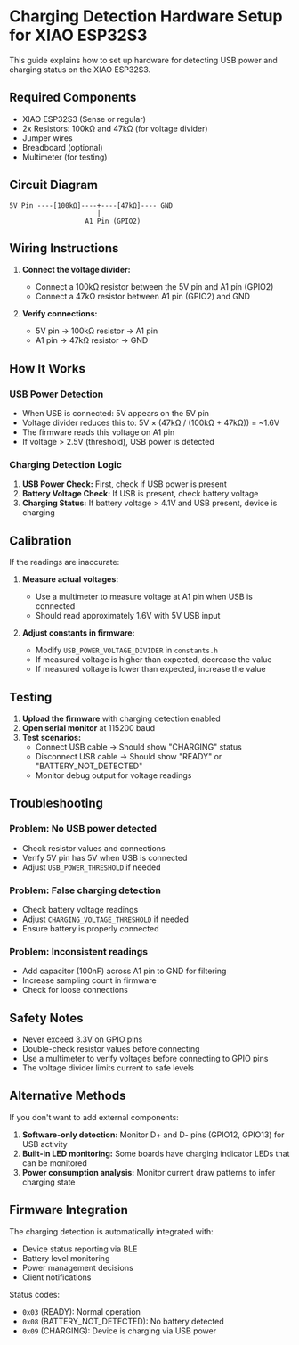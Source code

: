 # Charging Detection Hardware Setup for XIAO ESP32S3

This guide explains how to set up hardware for detecting USB power and charging status on the XIAO ESP32S3.

## Required Components

- XIAO ESP32S3 (Sense or regular)
- 2x Resistors: 100kΩ and 47kΩ (for voltage divider)
- Jumper wires
- Breadboard (optional)
- Multimeter (for testing)

## Circuit Diagram

```
5V Pin ----[100kΩ]----+----[47kΩ]---- GND
                      |
                   A1 Pin (GPIO2)
```

## Wiring Instructions

1. **Connect the voltage divider:**
   - Connect a 100kΩ resistor between the 5V pin and A1 pin (GPIO2)
   - Connect a 47kΩ resistor between A1 pin (GPIO2) and GND

2. **Verify connections:**
   - 5V pin → 100kΩ resistor → A1 pin
   - A1 pin → 47kΩ resistor → GND

## How It Works

### USB Power Detection
- When USB is connected: 5V appears on the 5V pin
- Voltage divider reduces this to: 5V × (47kΩ / (100kΩ + 47kΩ)) = ~1.6V
- The firmware reads this voltage on A1 pin
- If voltage > 2.5V (threshold), USB power is detected

### Charging Detection Logic
1. **USB Power Check:** First, check if USB power is present
2. **Battery Voltage Check:** If USB is present, check battery voltage
3. **Charging Status:** If battery voltage > 4.1V and USB present, device is charging

## Calibration

If the readings are inaccurate:

1. **Measure actual voltages:**
   - Use a multimeter to measure voltage at A1 pin when USB is connected
   - Should read approximately 1.6V with 5V USB input

2. **Adjust constants in firmware:**
   - Modify `USB_POWER_VOLTAGE_DIVIDER` in `constants.h`
   - If measured voltage is higher than expected, decrease the value
   - If measured voltage is lower than expected, increase the value

## Testing

1. **Upload the firmware** with charging detection enabled
2. **Open serial monitor** at 115200 baud
3. **Test scenarios:**
   - Connect USB cable → Should show "CHARGING" status
   - Disconnect USB cable → Should show "READY" or "BATTERY_NOT_DETECTED"
   - Monitor debug output for voltage readings

## Troubleshooting

### Problem: No USB power detected
- Check resistor values and connections
- Verify 5V pin has 5V when USB is connected
- Adjust `USB_POWER_THRESHOLD` if needed

### Problem: False charging detection
- Check battery voltage readings
- Adjust `CHARGING_VOLTAGE_THRESHOLD` if needed
- Ensure battery is properly connected

### Problem: Inconsistent readings
- Add capacitor (100nF) across A1 pin to GND for filtering
- Increase sampling count in firmware
- Check for loose connections

## Safety Notes

- Never exceed 3.3V on GPIO pins
- Double-check resistor values before connecting
- Use a multimeter to verify voltages before connecting to GPIO pins
- The voltage divider limits current to safe levels

## Alternative Methods

If you don't want to add external components:

1. **Software-only detection:** Monitor D+ and D- pins (GPIO12, GPIO13) for USB activity
2. **Built-in LED monitoring:** Some boards have charging indicator LEDs that can be monitored
3. **Power consumption analysis:** Monitor current draw patterns to infer charging state

## Firmware Integration

The charging detection is automatically integrated with:
- Device status reporting via BLE
- Battery level monitoring
- Power management decisions
- Client notifications

Status codes:
- `0x03` (READY): Normal operation
- `0x08` (BATTERY_NOT_DETECTED): No battery detected
- `0x09` (CHARGING): Device is charging via USB power 